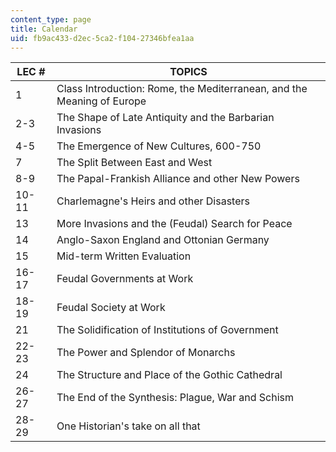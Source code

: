 ```yaml
---
content_type: page
title: Calendar
uid: fb9ac433-d2ec-5ca2-f104-27346bfea1aa
---
```


| LEC # | TOPICS |
| --- | --- |
| 1 | Class Introduction: Rome, the Mediterranean, and the Meaning of Europe |
| 2-3 | The Shape of Late Antiquity and the Barbarian Invasions |
| 4-5 | The Emergence of New Cultures, 600-750 |
| 7 | The Split Between East and West |
| 8-9 | The Papal-Frankish Alliance and other New Powers |
| 10-11 | Charlemagne's Heirs and other Disasters |
| 13 | More Invasions and the (Feudal) Search for Peace |
| 14 | Anglo-Saxon England and Ottonian Germany |
| 15 | Mid-term Written Evaluation |
| 16-17 | Feudal Governments at Work |
| 18-19 | Feudal Society at Work |
| 21 | The Solidification of Institutions of Government |
| 22-23 | The Power and Splendor of Monarchs |
| 24 | The Structure and Place of the Gothic Cathedral |
| 26-27 | The End of the Synthesis: Plague, War and Schism |
| 28-29 | One Historian's take on all that